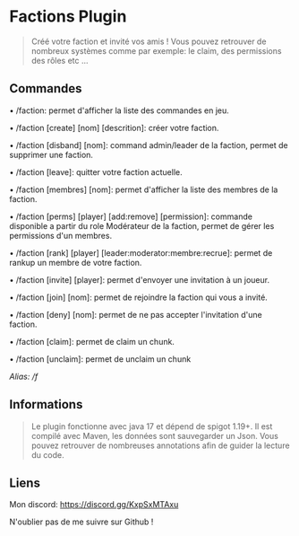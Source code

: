 # Factions Plugin

> Créé votre faction et invité vos amis ! Vous pouvez retrouver de
> nombreux systèmes comme par exemple: le claim, des permissions des
> rôles etc ...


## Commandes

• /faction: permet d'afficher la liste des commandes en jeu.

• /faction [create] [nom] [descrition]: créer votre faction.

• /faction [disband] [nom]: command admin/leader de la faction, permet de supprimer une faction.

• /faction [leave]: quitter votre faction actuelle.

• /faction [membres] [nom]: permet d'afficher la liste des membres de la faction.

• /faction [perms] [player] [add:remove] [permission]: commande disponible a partir du role Modérateur de la faction, permet de gérer les permissions d'un membres.

• /faction [rank] [player] [leader:moderator:membre:recrue]: permet de rankup un membre de votre faction.

• /faction [invite] [player]: permet d'envoyer une invitation à un joueur.

• /faction [join] [nom]: permet de rejoindre la faction qui vous a invité.

• /faction [deny] [nom]: permet de ne pas accepter l'invitation d'une faction.

• /faction [claim]: permet de claim un chunk.

• /faction [unclaim]: permet de unclaim un chunk

*Alias: /f*

## Informations
> Le plugin fonctionne avec java 17 et dépend de spigot 1.19+. Il est compilé avec Maven, les données sont sauvegarder un Json. Vous pouvez retrouver de nombreuses annotations afin de guider la lecture du code.

## Liens
Mon discord: https://discord.gg/KxpSxMTAxu

N'oublier pas de me suivre sur Github !
